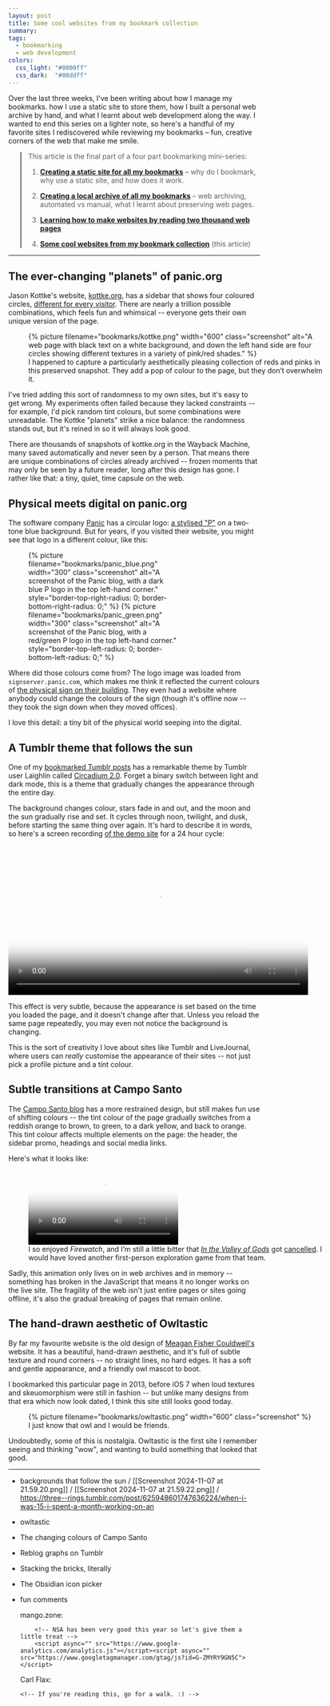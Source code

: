 ```yaml
---
layout: post
title: Some cool websites from my bookmark collection
summary:
tags:
  - bookmarking
  - web development
colors:
  css_light: "#0000ff"
  css_dark:  "#00ddff"
---
```

Over the last three weeks, I've been writing about how I manage my bookmarks.
how I use a static site to store them, how I built a personal web archive by hand, and what I learnt about web development along the way.
I wanted to end this series on a lighter note, so here's a handful of my favorite sites I rediscovered while reviewing my bookmarks – fun, creative corners of the web that make me smile.

<blockquote class="toc">
  <p>This article is the final part of a four part bookmarking mini-series:</p>
  <ol>
    <li>
      <a href="/2025/bookmarks-static-site/"><strong>Creating a static site for all my bookmarks</strong></a> – why do I bookmark, why use a static site, and how does it work.
    </li>
    <li>
      <a href="/2025/creating-bookmark-archives"><strong>Creating a local archive of all my bookmarks</strong></a> – web archiving, automated vs manual, what I learnt about preserving web pages.
    </li>
    <li>
      <strong><a href="http://localhost:5757/2025/how-to-make-websites/">Learning how to make websites by reading two thousand web pages</a></strong>
    </li>
    <li>
      <a href="#"><strong>Some cool websites from my bookmark collection</strong></a> (this article)
    </li>
  </ol>
</blockquote>

<style>
  .toc {
    background: var(--background-color);
    border-color: var(--primary-color);
  }

  .toc ol > li:not(:last-child) {
    margin-bottom: 1em;
  }

  .toc ol > li > ul {
    list-style-type: disc;
  }

  .toc ol > li > ul > li > ul {
    list-style-type: circle;
  }

  .toc a:visited {
    color: var(--primary-color);
  }
</style>

---

## The ever-changing "planets" of panic.org

Jason Kottke's website, [kottke.org], has a sidebar that shows four coloured circles, [different for every visitor][redesign].
There are nearly a trillion possible combinations, which feels fun and whimsical -- everyone gets their own unique version of the page.

<figure style="width: 600px;">
  {%
    picture
    filename="bookmarks/kottke.png"
    width="600"
    class="screenshot"
    alt="A web page with black text on a white background, and down the left hand side are four circles showing different textures in a variety of pink/red shades."
  %}
  <figcaption>
    I happened to capture a particularly aesthetically pleasing collection of reds and pinks in this preserved snapshot.
    They add a pop of colour to the page, but they don’t overwhelm it.
  </figcaption>
</figure>

I've tried adding this sort of randomness to my own sites, but it's easy to get wrong.
My experiments often failed because they lacked constraints -- for example, I'd pick random tint colours, but some combinations were unreadable.
The Kottke "planets" strike a nice balance: the randomness stands out, but it's reined in so it will always look good.

There are thousands of snapshots of kottke.org in the Wayback Machine, many saved automatically and never seen by a person.
That means there are unique combinations of circles already archived -- frozen moments that may only be seen by a future reader, long after this design has gone.
I rather like that: a tiny, quiet, time capsule on the web.

[kottke.org]: https://kottke.org/
[redesign]: https://kottke.org/24/03/kottkeorg-redesigns-with-2024-vibes#:~:text=Billions%20and%20Billions.





## Physical meets digital on panic.org

The software company [Panic] has a circular logo: [a stylised "P"][logo] on a two-tone blue background.
But for years, if you visited their website, you might see that logo in a different colour, like this:

<figure style="width: calc(600px + 10px); display: grid; grid-template-columns: repeat(2, 1fr); grid-gap: 10px;">
  {%
    picture
    filename="bookmarks/panic_blue.png"
    width="300"
    class="screenshot"
    alt="A screenshot of the Panic blog, with a dark blue P logo in the top left-hand corner."
    style="border-top-right-radius: 0; border-bottom-right-radius: 0;"
  %}
  {%
    picture
    filename="bookmarks/panic_green.png"
    width="300"
    class="screenshot"
    alt="A screenshot of the Panic blog, with a red/green P logo in the top left-hand corner."
    style="border-top-left-radius: 0; border-bottom-left-radius: 0;"
  %}
</figure>

Where did those colours come from?
The logo image was loaded from `signserver.panic.com`, which makes me think it reflected the current colours of [the physical sign on their building][panic_sign].
They even had a website where anybody could change the colours of the sign (though it's offline now -- they took the sign down when they moved offices).

I love this detail: a tiny bit of the physical world seeping into the digital.

[Panic]: https://panic.com
[logo]: https://commons.wikimedia.org/wiki/File:Panic_Inc_Logo.svg
[panic_sign]: https://panic.com/blog/the-panic-sign/



## A Tumblr theme that follows the sun

One of my [bookmarked Tumblr posts][vonnegut] has a remarkable theme by Tumblr user Laighlin called [Circadium&nbsp;2.0][circadium].
Forget a binary switch between light and dark mode, this is a theme that gradually changes the appearance through the entire day.

The background changes colour, stars fade in and out, and the moon and the sun gradually rise and set.
It cycles through noon, twilight, and dusk, before starting the same thing over again.
It's hard to describe it in words, so here's a screen recording [of the demo site][circadium_demo] for a 24 hour cycle:

<video controls loop poster="/images/2025/bookmarks/circadium_loop.png" src="/images/2025/bookmarks/circadium_loop.mp4" class="screenshot" style="width: 600px;"></video>

This effect is very subtle, because the appearance is set based on the time you loaded the page, and it doesn't change after that.
Unless you reload the same page repeatedly, you may even not notice the background is changing.

This is the sort of creativity I love about sites like Tumblr and LiveJournal, where users can *really* customise the appearance of their sites -- not just pick a profile picture and a tint colour.

[vonnegut]: https://three--rings.tumblr.com/post/625948601747636224/when-i-was-15-i-spent-a-month-working-on-an
[circadium]: https://linthm.tumblr.com/post/626279447390257152/theme-28-circadium-20-yes-sweet-baby-jesus
[circadium_demo]: https://circadium-theme.tumblr.com/page/3



## Subtle transitions at Campo Santo

The [Campo Santo blog][Campo Santo] has a more restrained design, but still makes fun use of shifting colours -- the tint colour of the page gradually switches from a reddish orange to brown, to green, to a dark yellow, and back to orange.
This tint colour affects multiple elements on the page: the header, the sidebar promo, headings and social media links.

Here's what it looks like:

<figure style="width: 600px;">
  <video controls loop poster="/images/2025/bookmarks/campo_santo_loop.png" src="/images/2025/bookmarks/campo_santo_loop.mp4" class="screenshot"></video>
  <figcaption>
    I so enjoyed <em>Firewatch</em>, and I’m still a little bitter that <a href="https://www.youtube.com/watch?v=UFOXIGzdMv8"><em>In the Valley of Gods</em></a> got <a href="https://www.polygon.com/2019/12/3/20994257/valve-in-the-valley-of-gods-campo-santo-half-life-alyx">cancelled</a>.
    I would have loved another first-person exploration game from that team.
  </figcaption>
</figure>

Sadly, this animation only lives on in web archives and in memory -- something has broken in the JavaScript that means it no longer works on the live site.
The fragility of the web isn't just entire pages or sites going offline, it's also the gradual breaking of pages that remain online.

[Campo Santo]: http://blog.camposanto.com/post/162685206999/love-at-first-site-a-few-months-ago-we-got-a




## The hand-drawn aesthetic of Owltastic

By far my favourite website is the old design of [Meagan Fisher Couldwell's](https://owltastic.com) website.
It has a beautiful, hand-drawn aesthetic, and it's full of subtle texture and round corners -- no straight lines, no hard edges.
It has a soft and gentle appearance, and a friendly owl mascot to boot.

I bookmarked this particular page in 2013, before iOS 7 when loud textures and skeuomorphism were still in fashion -- but unlike many designs from that era which now look dated, I think this site still looks good today.

<figure style="width: 600px;">
  {%
    picture
    filename="bookmarks/owltastic.png"
    width="600"
    class="screenshot"
  %}
  <figcaption>
    I just know that owl and I would be friends.
  </figcaption>
</figure>

Undoubtedly, some of this is nostalgia.
Owltastic is the first site I remember seeing and thinking "wow", and wanting to build something that looked that good.

---



* backgrounds that follow the sun / [[Screenshot 2024-11-07 at 21.59.20.png]] / [[Screenshot 2024-11-07 at 21.59.22.png]] / https://three--rings.tumblr.com/post/625948601747636224/when-i-was-15-i-spent-a-month-working-on-an

* owltastic

* The changing colours of Campo Santo

* Reblog graphs on Tumblr

* Stacking the bricks, literally

* The Obsidian icon picker

* fun comments

    mango.zone:

    ```
        <!-- NSA has been very good this year so let's give them a little treat -->
        <script async="" src="https://www.google-analytics.com/analytics.js"></script><script async="" src="https://www.googletagmanager.com/gtag/js?id=G-ZMYRY9GN5C"></script>

    ```



    Carl Flax:

    ```
    <!-- If you're reading this, go for a walk. :) -->
    ```
